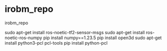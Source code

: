 # irobm_repo
irobm_repo

sudo apt-get install ros-noetic-tf2-sensor-msgs
sudo apt-get install ros-noetic-ros-numpy
pip install numpy==1.23.5
pip install open3d
sudo apt-get install python3-pcl pcl-tools
pip install python-pcl